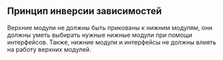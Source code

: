 ## Принцип инверсии зависимостей

Верхние модули не должны быть прикованы к нижним модулям, они должны уметь выбирать нужные нижные модули при помощи интерфейсов. Также, нижние модули и интерфейсы не должны влиять на работу верхних модулей.
